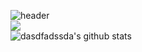 ![header](https://capsule-render.vercel.app/api?type=wave&color=auto&height=300&section=header&text=Z._kyu%&fontSize=90)
<br>
<img src="https://img.shields.io/badge/Flutter-02569Bstyle=for-
the-badge&logo=Flutter&logoColor=white">
<br>
![dasdfadssda's github stats](https://github-readme-stats.vercel.app/api?username=dasdfadssda&show_icons=true&hide_border=true)
